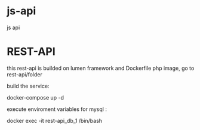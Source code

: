 # js-api
js api


# REST-API
this rest-api is builded on lumen framework and Dockerfile php image,
go to rest-api/folder

build the service:

docker-compose up -d

execute enviroment variables for mysql :

docker exec -it rest-api_db_1 /bin/bash